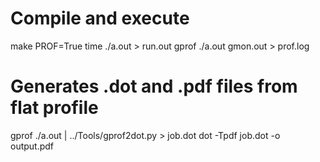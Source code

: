 # Compile and execute

make PROF=True
time ./a.out > run.out
gprof ./a.out gmon.out > prof.log

# Generates .dot and .pdf files from flat profile

gprof ./a.out | ../Tools/gprof2dot.py > job.dot
dot -Tpdf job.dot -o output.pdf
